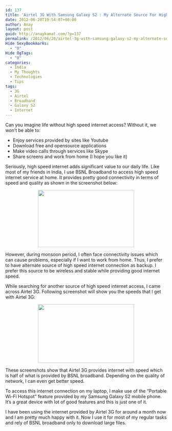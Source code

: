 ```yaml
---
id: 137
title: 'Airtel 3G With Samsung Galaxy S2 : My Alternate Source For High-Speed Internet'
date: 2012-06-20T19:54:07+00:00
author: Anay
layout: post
guid: http://anaykamat.com/?p=137
permalink: /2012/06/20/airtel-3g-with-samsung-galaxy-s2-my-alternate-source-for-high-speed-internet/
Hide SexyBookmarks:
  - "0"
Hide OgTags:
  - "0"
categories:
  - India
  - My Thoughts
  - Technologies
  - Tips
tags:
  - 3G
  - Airtel
  - Broadband
  - Galaxy S2
  - Internet
---
```

Can you imagine life without high speed internet access? Without it, we won&#8217;t be able to:

  * Enjoy services provided by sites like Youtube
  * Download free and opensource applications
  * Make video calls through services like Skype
  * Share screens and work from home (I hope you like it)

Seriously, high speed internet adds significant value to our daily life. Like most of my friends in India, I use BSNL Broadband to access high speed internet service at home. It provides pretty good connectivity in terms of speed and quality as shown in the screenshot below:

<p style="text-align: center;">
  <a href="http://anaykamat.com/wp-content/uploads/2012/06/Speedtest.net-BSNLBroadband.png" target="_blank"><img class="aligncenter size-medium wp-image-138" title="Speedtest.net - BSNLBroadband" src="http://anaykamat.com/wp-content/uploads/2012/06/Speedtest.net-BSNLBroadband-300x178.png" alt="" width="300" height="178" srcset="http://anaykamat.com/wp-content/uploads/2012/06/Speedtest.net-BSNLBroadband-300x178.png 300w, http://anaykamat.com/wp-content/uploads/2012/06/Speedtest.net-BSNLBroadband.png 766w" sizes="(max-width: 300px) 100vw, 300px" /></a>
</p>

However, during monsoon period, I often face connectivity issues which can cause problems, especially if I want to work from home. Thus, I prefer to have alternate source of high speed internet connection as backup. I prefer this source to be wireless and stable while providing good internet speed.

While searching for another source of high speed internet access, I came across Airtel 3G. Following screenshot will show you the speeds that I get with Airtel 3G:

<p style="text-align: center;">
  <a href="http://anaykamat.com/wp-content/uploads/2012/06/Speedtest.net-Airtel3GTest.png" target="_blank"><img class="aligncenter size-medium wp-image-139" title="Speedtest.net - Airtel3GTest" src="http://anaykamat.com/wp-content/uploads/2012/06/Speedtest.net-Airtel3GTest-300x183.png" alt="" width="300" height="183" /></a>
</p>

These screenshots show that Airtel 3G provides internet with speed which is half of what is provided by BSNL broadband. Depending on the quality of network, I can even get better speed.

To access this internet connection on my laptop, I make use of the &#8220;Portable Wi-Fi Hotspot&#8221; feature provided by my Samsung Galaxy S2 mobile phone. It&#8217;s a great device with lot of good features and this is just one of it.

I have been using the internet provided by Airtel 3G for around a month now and I am pretty much happy with it. Now I use it for most of my regular tasks and rely of BSNL broadband only to download large files.